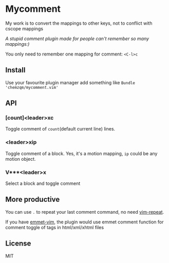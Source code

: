 # Mycomment

My work is to convert the mappings to other keys, not to conflict with cscope mappings

_A stupid comment plugin made for people can't remember so many mappings:)_

You only need to remember one mapping for comment:  `<C-l>c`

## Install

Use your favourite plugin manager add something like `Bundle 'chemzqm/mycomment.vim'`

## API

### [count]\<leader\>xc

Toggle comment of `count`(default current line) lines.

### \<leader\>xip

Toggle comment of a block. Yes, it's a motion mapping, `ip` could be any motion object.

### V\*\*\*\<leader\>x

Select a block and toggle comment

## More productive

You can use `.` to repeat your last comment command, no need [vim-repeat](https://github.com/tpope/vim-repeat).

If you have [emmet-vim](https://github.com/mattn/emmet-vim), the plugin would use emmet comment function for comment toggle of tags in html/xml/xhtml files

## License

MIT
